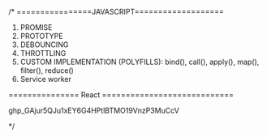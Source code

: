 /*
================JAVASCRIPT===================
1. PROMISE 
2. PROTOTYPE
3. DEBOUNCING 
4. THROTTLING
5. CUSTOM IMPLEMENTATION (POLYFILLS): bind(), call(), apply(), map(), filter(), reduce()
6. Service worker



=============== React ============================


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

*/



